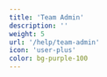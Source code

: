 ```yaml
---
title: 'Team Admin'
description: ''
weight: 5
url: '/help/team-admin'
icon: 'user-plus'
color: bg-purple-100
---
```

